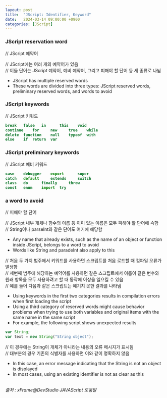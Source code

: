 ```yaml
---
layout: post
title:  "JScript: Identifier, Keyword"
date:   2024-03-14 09:00:00 +0900
categories: [JScript]
---
```


### JScript reservation word   
// JScript 예약어   
   
// JScript에는 여러 개의 예약어가 있음   
// 이들 단어는 JScript 예약어, 예비 예약어, 그리고 피해야 할 단어 등 세 종류로 나뉨   
- JScript has multiple reserved words   
- These words are divided into three types: JScript reserved words, preliminary reserved words, and words to avoid   
   
### JScript keywords   
// JScript 키워드   
   
```javascript
break   false   in      this    void
continue    for     new     true    while
delete  function    null    typeof  with
else    if  return  var
```
   
### JScript preliminary keywords   
// JScript 예비 키워드   
   
```javascript
case    debugger    export      super
catch   default     extends     switch
class   do      finally     throw
const   enum    import  try
```
   
### a word to avoid   
// 피해야 할 단어   
   
// JScript 내부 개체나 함수의 이름 등 이미 있는 이름은 모두 피해야 할 단어에 속함   
// String이나 parseInt와 같은 단어도 여기에 해당함   
- Any name that already exists, such as the name of an object or function inside JScript, belongs to a word to avoid   
- Words like String and paradeInt also apply to this   
   
// 처음 두 가지 범주에서 키워드를 사용하면 스크립트를 처음 로드할 때 컴파일 오류가 발생함   
// 세번째 범주에 해당하는 예약어를 사용하면 같은 스크립트에서 이름이 같은 변수와 원래 항목을 모두 사용하려고 할 때 동작에 이상을 일으킬 수 있음   
// 예를 들어 다음과 같은 스크립트는 예기치 못한 결과를 나타냄   
- Using keywords in the first two categories results in compilation errors when first loading the script   
- Using a third category of reserved words might cause behavior problems when trying to use both variables and original items with the same name in the same script   
- For example, the following script shows unexpected results   
   
```javascript
var String;
var text = new String("String object");
```
   
// 이 경우에는 String이 개체가 아니라는 내용의 오류 메시지가 표시됨   
// 대부분의 경우 기존의 식별자를 사용하면 이와 같이 명확하지 않음   
- In this case, an error message indicating that the String is not an object is displayed   
- In most cases, using an existing identifier is not as clear as this   
   
<br />
<cite>출처 : xFrame@DevStudio JAVAScript 도움말</cite>
